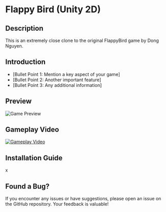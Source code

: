 # Flappy Bird (Unity 2D)

## Description

This is an extremely close clone to the original FlappyBird game by Dong Nguyen.

## Introduction

- [Bullet Point 1: Mention a key aspect of your game]
- [Bullet Point 2: Another important feature]
- [Bullet Point 3: Any additional information]

## Preview

![Game Preview](link_to_preview_image.png)

## Gameplay Video

[![Gameplay Video](link_to_thumbnail_image.png)](link_to_actual_video.mp4)

## Installation Guide

x

## Found a Bug?

If you encounter any issues or have suggestions, please open an issue on the GitHub repository. Your feedback is valuable!  
